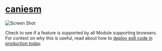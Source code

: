 # [caniesm](https://caniesm.vercel.app)

![Screen Shot](https://user-images.githubusercontent.com/4656974/98182029-bd21b380-1ed2-11eb-92da-95bb3b50116e.png)

Check to see if a feature is supported by all Module supporting browsers.
For context on why this is useful, read about how to [deploy es6 code in production today](https://philipwalton.com/articles/deploying-es2015-code-in-production-today/).

